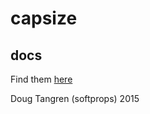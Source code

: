# capsize

## docs

Find them [here](http://softprops.github.io/capsize)

Doug Tangren (softprops) 2015
